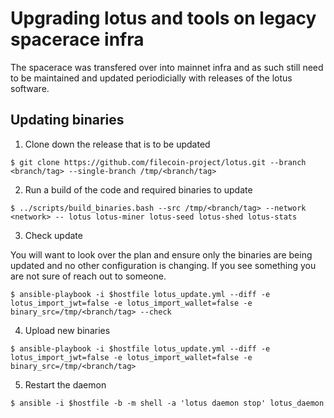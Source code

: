 # Upgrading lotus and tools on legacy spacerace infra

The spacerace was transfered over into mainnet infra and as such still need to be maintained and updated
periodicially with releases of the lotus software.

## Updating binaries

1. Clone down the release that is to be updated

```
$ git clone https://github.com/filecoin-project/lotus.git --branch <branch/tag> --single-branch /tmp/<branch/tag>
```

2. Run a build of the code and required binaries to update

```
$ ../scripts/build_binaries.bash --src /tmp/<branch/tag> --network <network> -- lotus lotus-miner lotus-seed lotus-shed lotus-stats
```

3. Check update

You will want to look over the plan and ensure only the binaries are being updated and no other configuration is changing.
If you see something you are not sure of reach out to someone.

```
$ ansible-playbook -i $hostfile lotus_update.yml --diff -e lotus_import_jwt=false -e lotus_import_wallet=false -e binary_src=/tmp/<branch/tag> --check
```

4. Upload new binaries

```
$ ansible-playbook -i $hostfile lotus_update.yml --diff -e lotus_import_jwt=false -e lotus_import_wallet=false -e binary_src=/tmp/<branch/tag>
```

5. Restart the daemon

```
$ ansible -i $hostfile -b -m shell -a 'lotus daemon stop' lotus_daemon
```
